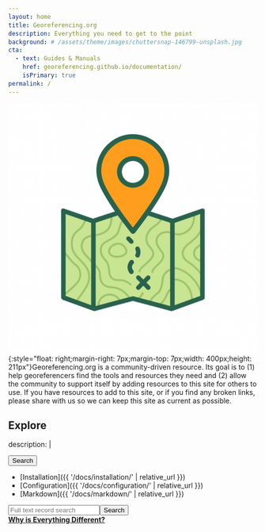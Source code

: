 ```yaml
---
layout: home
title: Georeferencing.org
description: Everything you need to get to the point
background: # /assets/theme/images/chuttersnap-146799-unsplash.jpg
cta:
  - text: Guides & Manuals
    href: georeferencing.github.io/documentation/
    isPrimary: true
permalink: /
---
```


![Georef_Logo_White.png](/assets/logos/Georef_Logo_White.png){:style="float: right;margin-right: 7px;margin-top: 7px;width: 400px;height: 211px"}Georeferencing.org is a community-driven resource. Its goal is to (1) help georeferencers find the tools and resources they need and (2) allow the community to support itself by adding resources to this site for others to use. If you have resources to add to this site, or if you find any broken links, please share with us so we can keep this site as current as possible.

## Explore

description: |
  <div class="mt-6">
    <form action="/georeferencing.github.io/documentation/" type="get">
      <button type="Guides & Manuals" class="button is-primary ml-4">Search</button>
      </div>
  </div>

- [Installation]({{ '/docs/installation/' | relative_url }})
- [Configuration]({{ '/docs/configuration/' | relative_url }})
- [Markdown]({{ '/docs/markdown/' | relative_url }})

<div class="mt-6">
    <form action="/occurrence/search" type="get">
      <div class="field" style="display: flex;">
        <input type="text" placeholder="Full text record search" name="q" class="input" />
        <button type="submit" class="button is-primary ml-4">Search</button>
      </div>
    </form>
    <div class="mt-4">
      <a href="/post/2025/vertnet-is-all-new"><b>Why is Everything Different?</b></a>
    </div>
  </div>

